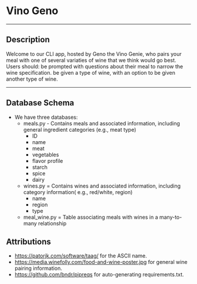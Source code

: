 # Vino Geno
--------------------------------------------------------------------------------------------------------------------------------------------------------
## Description

Welcome to our CLI app, hosted by Geno the Vino Genie, who pairs your meal with one of several variaties of wine that we think would go best. 
Users should:
    be prompted with questions about their meal to narrow the wine specification.
    be given a type of wine, with an option to be given another type of wine.

--------------------------------------------------------------------------------------------------------------------------------------------------------
## Database Schema

- We have three databases:
  - meals.py - Contains meals and associated information, including general ingredient categories (e.g., meat type)
    - ID
    - name
    - meat
    - vegetables
    - flavor profile
    - starch
    - spice
    - dairy
  - wines.py = Contains wines and associated information, including category information( e.g., red/white, region)
    - name
    - region
    - type
  - meal_wine.py = Table associating meals with wines in a many-to-many relationship

## Attributions

* https://patorjk.com/software/taag/ for the ASCII name.
* https://media.winefolly.com/food-and-wine-poster.jpg for general wine pairing information.
* https://github.com/bndr/pipreqs for auto-generating requirements.txt.